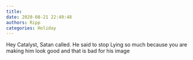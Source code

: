 ```yaml
---
title: 
date: 2020-08-21 22:49:48
authors: Ripp
categories: Holiday
---
```


 Hey Catalyst, Satan called.  He said to stop
Lying so much because you are making him look good and that is bad for his image